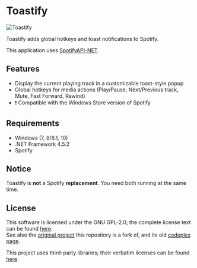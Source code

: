 # Toastify

<img src="https://raw.githubusercontent.com/aleab/toastify/gh-pages/images/toastify-showcase.png" alt="Toastify" />

Toastify adds global hotkeys and toast notifications to Spotify.

This application uses [SpotifyAPI-NET](https://github.com/JohnnyCrazy/SpotifyAPI-NET).

## Features
* Display the current playing track in a customizable toast-style popup
* Global hotkeys for media actions (Play/Pause, Next/Previous track, Mute, Fast Forward, Rewind)
* :heavy_exclamation_mark: Compatible with the Windows Store version of Spotify

## Requirements
* Windows (7, 8/8.1, 10)
* .NET Framework 4.5.2
* Spotify

## Notice
Toastify is **not** a Spotify **replacement**. You need both running at the same time.

## License
This software is licensed under the GNU GPL-2.0; the complete license text can be found [here](/LICENSE).  
See also the [original project](https://github.com/nachmore/toastify) this repository is a fork of, and its old [codeplex page](http://toastify.codeplex.com/).

This project uses third-party libraries; their verbatim licenses can be found [here](/LICENSE-3RD-PARTY).
